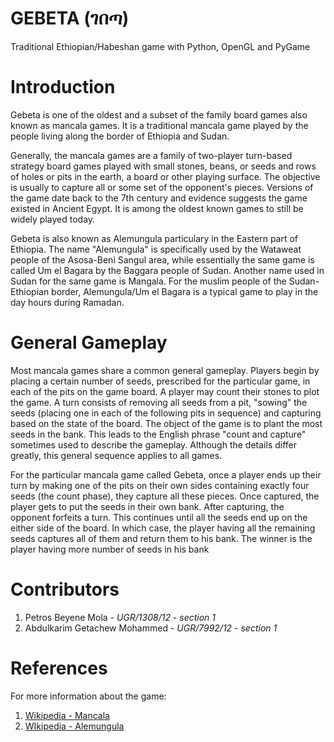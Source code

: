 # GEBETA (ገበጣ)

Traditional Ethiopian/Habeshan game with Python, OpenGL and PyGame

# Introduction
Gebeta is one of the oldest and a subset of the family board games also known as mancala games. It is a traditional mancala game played by the people living along the border of Ethiopia and Sudan.

Generally, the mancala games are a family of two-player turn-based strategy board games played with small stones, beans, or seeds and rows of holes or pits in the earth, a board or other playing surface. The objective is usually to capture all or some set of the opponent's pieces. Versions of the game date back to the 7th century and evidence suggests the game existed in Ancient Egypt. It is among the oldest known games to still be widely played today.

Gebeta is also known as Alemungula particulary in the Eastern part of Ethiopia. The name "Alemungula" is specifically used by the Wataweat people of the Asosa-Beni Sangul area, while essentially the same game is called Um el Bagara by the Baggara people of Sudan. Another name used in Sudan for the same game is Mangala. For the muslim people of the Sudan-Ethiopian border, Alemungula/Um el Bagara is a typical game to play in the day hours during Ramadan.

# General Gameplay

Most mancala games share a common general gameplay. Players begin by placing a certain number of seeds, prescribed for the particular game, in each of the pits on the game board. A player may count their stones to plot the game. A turn consists of removing all seeds from a pit, "sowing" the seeds (placing one in each of the following pits in sequence) and capturing based on the state of the board. The object of the game is to plant the most seeds in the bank. This leads to the English phrase "count and capture" sometimes used to describe the gameplay. Although the details differ greatly, this general sequence applies to all games.

For the particular mancala game called Gebeta, once a player ends up their turn by making one of the pits on their own sides containing exactly four seeds (the count phase), they capture all these pieces. Once captured, the player gets to put the seeds in their own bank. After capturing, the opponent forfeits a turn. This continues until all the seeds end up on the either side of the board. In which case, the player having all the remaining seeds captures all of them and return them to his bank. The winner is the player having more number of seeds in his bank

# Contributors
1. Petros Beyene Mola - *UGR/1308/12* - *section 1*
2. Abdulkarim Getachew Mohammed - *UGR/7992/12* - *section 1*

# References
For more information about the game:
  1. [Wikipedia - Mancala](https://en.wikipedia.org/wiki/Mancala)
  2. [WIkipedia - Alemungula](https://en.wikipedia.org/wiki/Alemungula)

